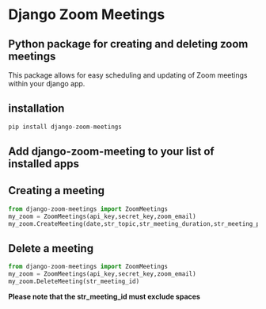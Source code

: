 # Django Zoom Meetings


## Python package for creating and deleting zoom meetings
This package allows for easy scheduling and updating of Zoom meetings within your django app.


## installation
```python
pip install django-zoom-meetings
```

## Add django-zoom-meeting to your list of installed apps 

## Creating a meeting
```python
from django-zoom-meetings import ZoomMeetings
my_zoom = ZoomMeetings(api_key,secret_key,zoom_email)
my_zoom.CreateMeeting(date,str_topic,str_meeting_duration,str_meeting_password)
```

## Delete a meeting
```python
from django-zoom-meetings import ZoomMeetings
my_zoom = ZoomMeetings(api_key,secret_key,zoom_email)
my_zoom.DeleteMeeting(str_meeting_id)
```

**Please note that the str_meeting_id must exclude spaces**
